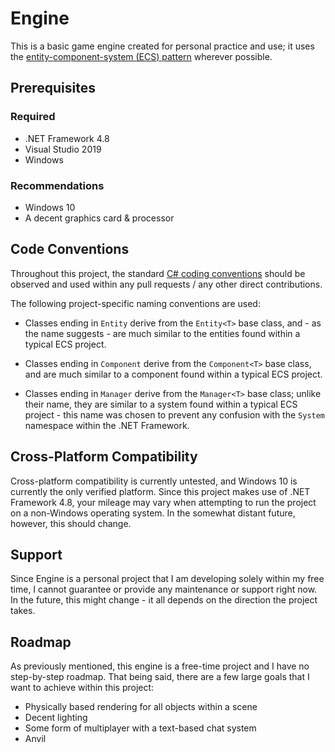 # Engine

This is a basic game engine created for personal practice and use; it uses the [entity-component-system (ECS) pattern](http://t-machine.org/index.php/2007/11/11/entity-systems-are-the-future-of-mmog-development-part-2/) wherever possible.

## Prerequisites

### Required

- .NET Framework 4.8
- Visual Studio 2019
- Windows

### Recommendations

- Windows 10
- A decent graphics card & processor

## Code Conventions

Throughout this project, the standard [C# coding conventions](https://docs.microsoft.com/en-us/dotnet/csharp/programming-guide/inside-a-program/coding-conventions) should be observed and used within any pull requests / any other direct contributions.

The following project-specific naming conventions are used:

- Classes ending in `Entity` derive from the `Entity<T>` base class, and - as the name suggests - are much similar to the entities found within a typical ECS project.

- Classes ending in `Component` derive from the `Component<T>` base class, and are much similar to a component found within a typical ECS project.

- Classes ending in `Manager` derive from the `Manager<T>` base class; unlike their name, they are similar to a system found within a typical ECS project - this name was chosen to prevent any confusion with the `System` namespace within the .NET Framework. 

## Cross-Platform Compatibility

Cross-platform compatibility is currently untested, and Windows 10 is currently the only verified platform. Since this project makes use of .NET Framework 4.8, your mileage may vary when attempting to run the project on a non-Windows operating system. In the somewhat distant future, however, this should change.

## Support

Since Engine is a personal project that I am developing solely within my free time, I cannot guarantee or provide any maintenance or support right now. In the future, this might change - it all depends on the direction the project takes.

## Roadmap

As previously mentioned, this engine is a free-time project and I have no step-by-step roadmap. That being said, there are a few large goals that I want to achieve within this project:

- Physically based rendering for all objects within a scene
- Decent lighting
- Some form of multiplayer with a text-based chat system
- Anvil
